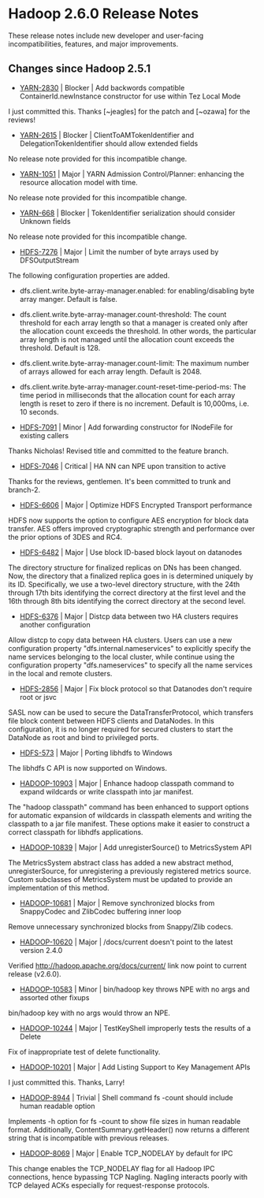 # Hadoop  2.6.0 Release Notes

These release notes include new developer and user-facing incompatibilities, features, and major improvements.

## Changes since Hadoop 2.5.1

* [YARN-2830](https://issues.apache.org/jira/browse/YARN-2830) | Blocker | Add backwords compatible ContainerId.newInstance constructor for use within Tez Local Mode

I just committed this. Thanks [~jeagles] for the patch and [~ozawa] for the reviews!

* [YARN-2615](https://issues.apache.org/jira/browse/YARN-2615) | Blocker | ClientToAMTokenIdentifier and DelegationTokenIdentifier should allow extended fields

No release note provided for this incompatible change.

* [YARN-1051](https://issues.apache.org/jira/browse/YARN-1051) | Major | YARN Admission Control/Planner: enhancing the resource allocation model with time.

No release note provided for this incompatible change.

* [YARN-668](https://issues.apache.org/jira/browse/YARN-668) | Blocker | TokenIdentifier serialization should consider Unknown fields

No release note provided for this incompatible change.

* [HDFS-7276](https://issues.apache.org/jira/browse/HDFS-7276) | Major | Limit the number of byte arrays used by DFSOutputStream

The following configuration properties are added.

- dfs.client.write.byte-array-manager.enabled:
for enabling/disabling byte array manger.  Default is false.

- dfs.client.write.byte-array-manager.count-threshold:
The count threshold for each array length so that a manager is created only after the allocation count exceeds the threshold.  In other words, the particular array length is not managed until the allocation count exceeds the threshold.  Default is 128.

- dfs.client.write.byte-array-manager.count-limit:
The maximum number of arrays allowed for each array length.  Default is 2048.

- dfs.client.write.byte-array-manager.count-reset-time-period-ms:
The time period in milliseconds that the allocation count for each array length is reset to zero if there is no increment.  Default is 10,000ms, i.e. 10 seconds.

* [HDFS-7091](https://issues.apache.org/jira/browse/HDFS-7091) | Minor | Add forwarding constructor for INodeFile for existing callers

Thanks Nicholas! Revised title and committed to the feature branch.

* [HDFS-7046](https://issues.apache.org/jira/browse/HDFS-7046) | Critical | HA NN can NPE upon transition to active

Thanks for the reviews, gentlemen. It's been committed to trunk and branch-2.

* [HDFS-6606](https://issues.apache.org/jira/browse/HDFS-6606) | Major | Optimize HDFS Encrypted Transport performance

HDFS now supports the option to configure AES encryption for block data transfer.  AES offers improved cryptographic strength and performance over the prior options of 3DES and RC4.

* [HDFS-6482](https://issues.apache.org/jira/browse/HDFS-6482) | Major | Use block ID-based block layout on datanodes

The directory structure for finalized replicas on DNs has been changed. Now, the directory that a finalized replica goes in is determined uniquely by its ID. Specifically, we use a two-level directory structure, with the 24th through 17th bits identifying the correct directory at the first level and the 16th through 8th bits identifying the correct directory at the second level.

* [HDFS-6376](https://issues.apache.org/jira/browse/HDFS-6376) | Major | Distcp data between two HA clusters requires another configuration

Allow distcp to copy data between HA clusters. Users can use a new configuration property "dfs.internal.nameservices" to explicitly specify the name services belonging to the local cluster, while continue using the configuration property "dfs.nameservices" to specify all the name services in the local and remote clusters.

* [HDFS-2856](https://issues.apache.org/jira/browse/HDFS-2856) | Major | Fix block protocol so that Datanodes don't require root or jsvc

SASL now can be used to secure the DataTransferProtocol, which transfers file block content between HDFS clients and DataNodes.  In this configuration, it is no longer required for secured clusters to start the DataNode as root and bind to privileged ports.

* [HDFS-573](https://issues.apache.org/jira/browse/HDFS-573) | Major | Porting libhdfs to Windows

The libhdfs C API is now supported on Windows.

* [HADOOP-10903](https://issues.apache.org/jira/browse/HADOOP-10903) | Major | Enhance hadoop classpath command to expand wildcards or write classpath into jar manifest.

The "hadoop classpath" command has been enhanced to support options for automatic expansion of wildcards in classpath elements and writing the classpath to a jar file manifest.  These options make it easier to construct a correct classpath for libhdfs applications.

* [HADOOP-10839](https://issues.apache.org/jira/browse/HADOOP-10839) | Major | Add unregisterSource() to MetricsSystem API

The MetricsSystem abstract class has added a new abstract method, unregisterSource, for unregistering a previously registered metrics source.  Custom subclasses of MetricsSystem must be updated to provide an implementation of this method.

* [HADOOP-10681](https://issues.apache.org/jira/browse/HADOOP-10681) | Major | Remove synchronized blocks from SnappyCodec and ZlibCodec buffering inner loop

Remove unnecessary synchronized blocks from Snappy/Zlib codecs.

* [HADOOP-10620](https://issues.apache.org/jira/browse/HADOOP-10620) | Major | /docs/current doesn't point to the latest version 2.4.0

Verified http://hadoop.apache.org/docs/current/ link now point to current release (v2.6.0).

* [HADOOP-10583](https://issues.apache.org/jira/browse/HADOOP-10583) | Minor | bin/hadoop key throws NPE with no args and assorted other fixups

bin/hadoop key
with no args would throw an NPE.

* [HADOOP-10244](https://issues.apache.org/jira/browse/HADOOP-10244) | Major | TestKeyShell improperly tests the results of a Delete

Fix of inappropriate test of delete functionality.

* [HADOOP-10201](https://issues.apache.org/jira/browse/HADOOP-10201) | Major | Add Listing Support to Key Management APIs

I just committed this. Thanks, Larry!

* [HADOOP-8944](https://issues.apache.org/jira/browse/HADOOP-8944) | Trivial | Shell command fs -count should include human readable option

Implements -h option for fs -count to show file sizes in human readable format. Additionally, ContentSummary.getHeader() now returns a different string that is incompatible with previous releases.

* [HADOOP-8069](https://issues.apache.org/jira/browse/HADOOP-8069) | Major | Enable TCP\_NODELAY by default for IPC

This change enables the TCP\_NODELAY flag for all Hadoop IPC connections, hence bypassing TCP Nagling. Nagling interacts poorly with TCP delayed ACKs especially for request-response protocols.



